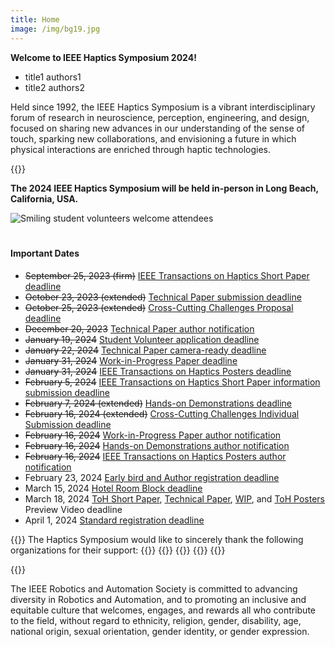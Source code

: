 ```yaml
---
title: Home
image: /img/bg19.jpg
---
```

**Welcome to IEEE Haptics Symposium 2024!**

* title1  authors1
* title2  authors2

Held since 1992, the IEEE Haptics Symposium is a vibrant interdisciplinary forum of research in neuroscience, perception, engineering, and design, focused on sharing new advances in our understanding of the sense of touch, sparking new collaborations, and envisioning a future in which physical interactions are enriched through haptic technologies.  

{{<simpleLineBreak>}}

**The 2024 IEEE Haptics Symposium will be held in-person in Long Beach, California, USA.**

![Smiling student volunteers welcome attendees](/img/slide-image-6-crop.jpg)

<hr style="height:6px; visibility:hidden;" />

#### Important Dates

* ~~September 25, 2023 (firm)~~ [IEEE Transactions on Haptics Short Paper deadline](/presenting/toh-short-papers/)
* ~~October 23, 2023 (extended)~~ [Technical Paper submission deadline](/presenting/technical-papers/)
* ~~October 25, 2023 (extended)~~ [Cross-Cutting Challenges Proposal deadline](/presenting/cross-cutting-challenges/)
* ~~December 20, 2023~~ [Technical Paper author notification](/presenting/technical-papers/)
* ~~January 19, 2024~~ [Student Volunteer application deadline](/organization/student-volunteers/)
* ~~January 22, 2024~~ [Technical Paper camera-ready deadline](/presenting/technical-papers/)
* ~~January 31, 2024~~ [Work-in-Progress Paper deadline](/presenting/work-in-progress/)
* ~~January 31, 2024~~ [IEEE Transactions on Haptics Posters deadline](/presenting/toh-posters/)
* ~~February 5, 2024~~ [IEEE Transactions on Haptics Short Paper information submission deadline](/presenting/toh-short-papers/)
* ~~February 7, 2024 (extended)~~ [Hands-on Demonstrations deadline](/presenting/demos/)
* ~~February 16, 2024 (extended)~~ [Cross-Cutting Challenges Individual Submission deadline](/presenting/cross-cutting-challenges/)
* ~~February 16, 2024~~ [Work-in-Progress Paper author notification](/presenting/work-in-progress/)
* ~~February 16, 2024~~ [Hands-on Demonstrations author notification](/presenting/demos/)
* ~~February 16, 2024~~ [IEEE Transactions on Haptics Posters author notification](/presenting/toh-posters/)
* February 23, 2024 [Early bird and Author registration deadline](/attending/registration/)
* March 15, 2024 [Hotel Room Block deadline](/attending/venue/)
* March 18, 2024 [ToH Short Paper](/presenting/toh-short-papers/), [Technical Paper](/presenting/technical-papers/),  [WIP](/presenting/work-in-progress), and [ToH Posters](/presenting/toh-posters/) Preview Video deadline
* April 1, 2024 [Standard registration deadline](/attending/registration/) 

{{<simpleLineBreak>}}
The Haptics Symposium would like to sincerely thank the following organizations for their support:
{{<sponsorFlexContainer contentJustification="center">}}
    {{<sponsorLogo imFile="/img/hs2024_Sponsor-Technical1.jpg" imWidth="100%" containerWidth="14%">}}
    {{<sponsorLogo imFile="/img/hs2024_Sponsor-Technical2.jpg" imWidth="100%" containerWidth="14%">}}
    {{<sponsorLogo imFile="/img/hs2024_Sponsor-Technical3.jpg" imWidth="100%" containerWidth="24%">}}
{{</sponsorFlexContainer>}}


{{<simpleLineBreak>}}

The IEEE Robotics and Automation Society is committed to advancing diversity in Robotics and Automation, and to promoting an inclusive and equitable culture that welcomes, engages, and rewards all who contribute to the field, without regard to ethnicity, religion, gender, disability, age, national origin, sexual orientation, gender identity, or gender expression.


<!--

\\\\*\\\\*Update:\\\\*\\\\* The 2022 IEEE Haptics Symposium is transitioning to a \\\\*\\\\*virtual conference format.\\\\*\\\\* The live streaming video event will take place on \\\\*\\\\*Tuesday, March 22, 2022 - 9am to 12pm US Pacific Time\\\\*\\\\* (16:00 to 19:00 UTC). The Cross-Cutting Challenges live video event will take place on \\\\*\\\\*Wednesday, March 23, 2022 - 9am to 12pm US Pacific Time\\\\*\\\\* (16:00 to 19:00 UTC). Please visit the \\\\[conference program](/program/program-overview/) for more information.

The 2022 IEEE Haptics Symposium is transitioning to a \\\\*\\\\*virtual conference format.\\\\*\\\\*  The outstanding technical content in this year’s conference will be shared via a livestream event that will take place in late March 2022, as part of the virtual conference.  Further details about the virtual conference program, registration, and opportunities for participation will be available in the near future.

Submissions for Exhibits and Demonstrations are not being accepted for the virtual conference.  A newly introduced \\\\[Mentoring Forum](/presenting/mentoring-forum/) track will replace the Works-in-Progress track and provide unique opportunities for participation by students and postdoctoral researchers.

{{<simpleLineBreak>}}

-->

<!--
### Haptics Symposium 2022 Plenary Session - Streamed on March 22 at 9:00 am (PT) \\\\[(Rewatch the session)](https://youtu.be/hkRaVJbKHy8)
### Haptics Symposium 2022 Cross-Cutting Challenges - Live on March 23 at 9:00 am (PT)
-->

<!--
{{<insertRawHTML>}}
<div style="width:100% height:100%; flex-wrap:wrap;" class="flex db-l">
    <div class="mv2" style="float: left; width:70%; position:relative; padding-bottom: 39.375%; min-width:400px; min-height:225px">
        <iframe width="100%" height="100%" style="float:left; top:0; left:0; position:absolute" src="https://www.youtube.com/embed/AITyBiz453k" title="YouTube video player" allowfullscreen></iframe> 
    </div><div class="mv2" style="float: left; width:30%; height:100%; position:relative; padding-bottom: 39.4%; min-width: 350px; min-height:460px">
        <iframe src="https://app.sli.do/event/dDTv35pxYGzzrMhyWpGVJx" height="100%" width="100%" frameBorder="0" style="position:absolute; border:none" title="Slido"></iframe>
    </div>
    <div class="pt3 cf"></div>
</div>
{{</insertRawHTML>}}

To access the \\\\*\\\\*written conference proceedings\\\\*\\\\*, attendees and authors may register for free via this \\\\[form](https://forms.gle/f96Qk3jSLZ54cH269).

{{<simpleLineBreak>}}


- \\\\*\\\\*TBA\\\\*\\\\* \\\\[Works-in-Progress Papers](/presenting/work-in-progress-wip-papers/)
 - \\\\*\\\\*November 19, 2021\\\\*\\\\* \\\\[Cross-Cutting Challenges Individual Submission](/presenting/cross-cutting-challenges/) REMOVED on 1-5 by Greg
 - \\\\~\\\\~October 13, 2021\\\\~\\\\~ \\\\*\\\\*October 21, 2021 (extended)\\\\*\\\\* \\\\[Technical Papers due](/presenting/technical-papers/) REMOVED ON 10-29 by Greg 
-->

<!--
To access the <span style="font-weight:bold">written conference proceedings</span>, attendees and authors may register for free via this {{<simpleHyperlink text="form" link="https://forms.gle/f96Qk3jSLZ54cH269">}}.

The 2022 conference will include \\\\[cross-cutting challenge](/program/) sessions, \\\\[technical paper](/presenting/technical-papers/) sessions presenting the latest advances in haptics,  hands-on haptic demonstrations, and work-in-progress posters. An exciting social activities program will provide opportunities for socializing and networking.

Once again for 2022, a \\\\[conference journal papers track](/presenting/transactions-on-haptics-early-submission) provides the opportunity for authors to present new findings at the conference for simultaneous publication in IEEE Transactions on Haptics.
-->
